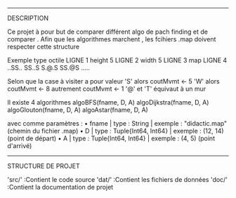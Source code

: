 ___________________________________________________________________________
DESCRIPTION

Ce projet à pour but de comparer différent algo de pach finding et de comparer .
Afin que les algorithmes marchent , les fcihiers .map doivent respecter cette structure

Exemple
type octile  LIGNE 1
height 5     LIGNE 2
width 5      LIGNE 3
map          LIGNE 4
..SS..
SS..S
S.@.S
SS.@S
.....


Selon que la case à visiter a pour valeur
          'S' alors coutMvmt ← 5
          'W' alors coutMvmt ← 8
          autrement coutMvmt ← 1
          '@' et 'T' équivaut à un mur  

Il existe 4 algorithmes
algoBFS(fname, D, A)
algoDijkstra(fname, D, A)
algoGlouton(fname, D, A)
algoAstar(fname, D, A)

avec comme paramètres :
• fname | type : String | exemple : "didactic.map"      (chemin du fichier .map)
• D | type : Tuple{Int64, Int64} | exemple : (12, 14)   (point de départ)
• A | type : Tuple{Int64, Int64} | exemple : (4, 5)     (point d'arrivé)

___________________________________________________________________________
STRUCTURE DE PROJET

'src/' :Contient le code source
'dat/' :Contient les fichiers de données
'doc/' :Contient la documentation de projet
